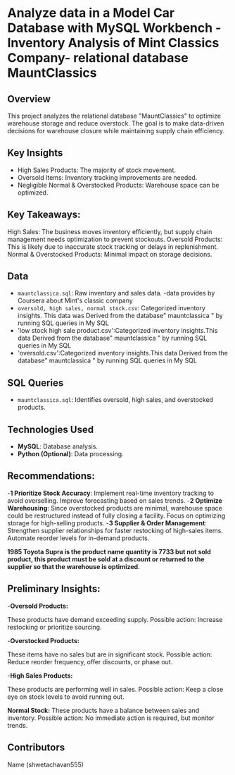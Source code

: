 # Analyze data in a Model Car Database with MySQL Workbench -Inventory Analysis of  Mint Classics Company- relational database MauntClassics

## Overview
This project analyzes the relational database "MauntClassics" to optimize warehouse storage and reduce overstock. The goal is to make data-driven decisions for warehouse closure while maintaining supply chain efficiency.

## Key Insights
- High Sales Products: The majority of stock movement.
- Oversold Items: Inventory tracking improvements are needed.
- Negligible Normal & Overstocked Products: Warehouse space can be optimized.
## Key Takeaways:
  High Sales: The business moves inventory efficiently, but supply chain management needs optimization to prevent stockouts.
  Oversold Products: This is likely due to inaccurate stock tracking or delays in replenishment.
  Normal & Overstocked Products: Minimal impact on storage decisions.
## Data
- `mauntclassica.sql`: Raw inventory and sales data. -data provides by Coursera about  Mint's classic company
- `oversold, high sales, normal stock.csv`: Categorized inventory insights.  This data was Derived from the database" mauntclassica " by running SQL queries in My SQL
- 'low stock high sale product.csv':Categorized inventory insights.This data Derived from the database" mauntclassica " by running SQL queries in My SQL
- 'oversold.csv':Categorized inventory insights.This data Derived from the database" mauntclassica " by running SQL queries in My SQL
## SQL Queries
- `mauntclassica.sql`: Identifies oversold, high sales, and overstocked products.

## Technologies Used
- **MySQL**: Database analysis.
- **Python (Optional)**: Data processing.

## Recommendations:
 -**1 Prioritize Stock Accuracy**:
  Implement real-time inventory tracking to avoid overselling.
  Improve forecasting based on sales trends.
-**2 Optimize Warehousing**:
  Since overstocked products are minimal, warehouse space could be restructured instead of fully closing a facility.
  Focus on optimizing storage for high-selling products.
-**3 Supplier & Order Management**:
  Strengthen supplier relationships for faster restocking of high-sales items.
  Automate reorder levels for in-demand products.
  
**1985 Toyota Supra is the product name quantity is 7733 but not sold product, this product must be sold at a discount or returned to the supplier so that the warehouse is optimized.**
## Preliminary Insights:
-**Oversold Products:**

 These products have demand exceeding supply.
 Possible action: Increase restocking or prioritize sourcing.

-**Overstocked Products:**

 These items have no sales but are in significant stock.
 Possible action: Reduce reorder frequency, offer discounts, or phase out.

-**High Sales Products:**

 These products are performing well in sales.
 Possible action: Keep a close eye on stock levels to avoid running out.

**Normal Stock:**
 These products have a balance between sales and inventory.
 Possible action: No immediate action is required, but monitor trends.










## Contributors
Name (shwetachavan555)




